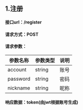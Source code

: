 ## 1.注册
#### 接口url：/register
#### 请求方式：POST
#### 请求参数：
| 参数名称 | 参数类型 | 说明 |
| -------- | -------- | ---- |
| account  | string   | 账号 |
| password | string   | 密码 |
| nickname | string   | 昵称 |
#### 响应数据：token(由jwt根据账号生成)